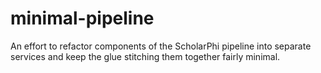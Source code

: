 # minimal-pipeline

An effort to refactor components of the ScholarPhi pipeline into separate services and keep the glue stitching them together fairly minimal.

 